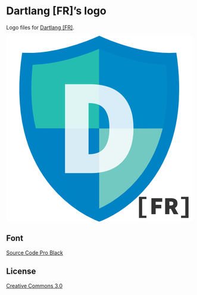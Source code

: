 Dartlang [FR]’s logo
===========

Logo files for [Dartlang [FR]](http://gplus.to/dartlangfr).

![](logo.png?raw=true)

## Font

[Source Code Pro Black](http://store1.adobe.com/cfusion/store/html/index.cfm?event=displayFontPackage&code=1960)

## License

[Creative Commons 3.0](LICENSE)
